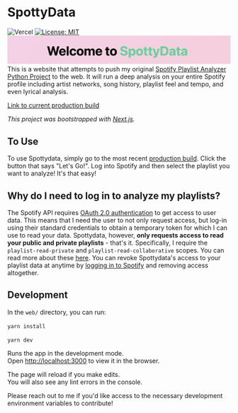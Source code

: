 # SpottyData
![Vercel](http://therealsujitk-vercel-badge.vercel.app/?app=spottydata)
[![License: MIT](https://img.shields.io/badge/License-MIT-yellow.svg)](https://opensource.org/licenses/MIT)
![SpottyData](./static/imgs/spotty_header.png)
This is a website that attempts to push my original [Spotify Playlist Analyzer Python Project](https://github.com/NLeRoy917/spotify-playlist-analyzer) to the web. It will run a deep analysis on your entire Spotify profile including artist networks, song history, playlist feel and tempo, and even lyrical analysis.

[Link to current production build](https://spottydata.com)

_This project was bootstrapped with [Next.js](https://github.com/vercel/next.js)._

## To Use
To use Spottydata, simply go to the most recent [production build](https://spottydata.com). Click the button that says "Let's Go!". Log into Spotify and then select the playlist you want to analyze! It's that easy!

## Why do I need to log in to analyze my playlists?
The Spotify API requires [OAuth 2.0 authentication](https://oauth.net/articles/authentication/) to get access to user data. This means that I need the user to not only request access, but log-in using their standard credentials to obtain a temporary token for which I can use to read your data. Spottydata, however, **only requests access to read your public and private playlists** - that's it. Specifically, I require the `playlist-read-private` and `playlist-read-collaborative` scopes. You can read more about these [here](https://developer.spotify.com/documentation/general/guides/scopes/). You can revoke Spottydata's access to your playlist data at anytime by [logging in to Spotify](https://support.spotify.com/us/using_spotify/features/revoke-access-from-3rd-party-app/#:~:text=Remove%20access,remove%20and%20click%20REMOVE%20ACCESS.) and removing access altogether.

## Development

In the `web/` directory, you can run:

`yarn install`

`yarn dev`

Runs the app in the development mode.  
Open [http://localhost:3000](http://localhost:3000) to view it in the browser.

The page will reload if you make edits.  
You will also see any lint errors in the console.

Please reach out to me if you'd like access to the necessary development environment variables to contribute!
